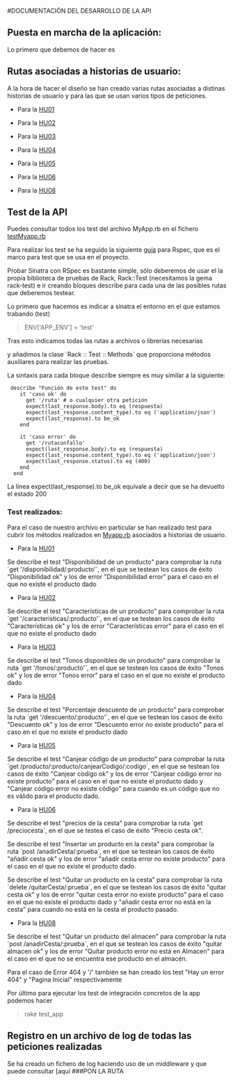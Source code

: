 #DOCUMENTACIÓN DEL DESARROLLO DE LA API

## Puesta en marcha de la aplicación: 

Lo primero que debemos de hacer es 

## Rutas asociadas a historias de usuario:

A la hora de hacer el diseño se han creado varias rutas asociadas a distinas historias de usuario y para las que se usan varios tipos de peticiones.

* Para la [HU01](https://github.com/mariasanzs/makeupIV/issues/9)

* Para la [HU02](https://github.com/mariasanzs/makeupIV/issues/10)

* Para la [HU03](https://github.com/mariasanzs/makeupIV/issues/12)

* Para la [HU04](https://github.com/mariasanzs/makeupIV/issues/13)

* Para la [HU05](https://github.com/mariasanzs/makeupIV/issues/32)

* Para la [HU06](https://github.com/mariasanzs/makeupIV/issues/42)

* Para la [HU08](https://github.com/mariasanzs/makeupIV/issues/53)

## Test de la API

Puedes consultar todos los test del archivo MyApp.rb en el fichero [testMyapp.rb](https://github.com/mariasanzs/makeupIV/blob/master/spec/testMyapp.rb)

Para realizar los test se ha seguido la siguiente [guía](http://sinatrarb.com/testing.html) para Rspec, que es el marco para test que se usa en el proyecto.

Probar Sinatra con RSpec es bastante simple, sólo deberemos de usar el la propia biblioteca de pruebas de Rack, Rack::Test (necesitamos la gema rack-test) e ir creando bloques describe para cada una de las posibles rutas que deberemos testear.

Lo primero que hacemos es indicar a sinatra el entorno en el que estamos trabando (test)

> ENV['APP_ENV'] = 'test'

Tras esto indicamos todas las rutas a archivos o librerías necesarias 

y añadimos la clase ´Rack :: Test :: Methods´ que proporciona métodos auxiliares para realizar las pruebas.

La sintaxis para cada bloque describe siempre es muy similar a la siguiente:
~~~
 describe "Función de este test" do
    it 'caso ok' do
      get '/ruta' # o cualquier otra petición
      expect(last_response.body).to eq (respuesta)
      expect(last_response.content_type).to eq ('application/json')
      expect(last_response).to be_ok
    end

    it 'caso error' do
      get '/rutaconfallo'
      expect(last_response.body).to eq (respuesta)
      expect(last_response.content_type).to eq ('application/json')
      expect(last_response.status).to eq (400)
    end
  end
~~~

La línea expect(last_response).to be_ok equivale a decir que se ha devuelto el estado 200

### Test realizados:

Para el caso de nuestro archivo en particular se han realizado test para cubrir los métodos realizados en [Myapp.rb](https://github.com/mariasanzs/makeupIV/blob/master/sinatra/myapp.rb) asociados a historias de usuario.

* Para la [HU01](https://github.com/mariasanzs/makeupIV/issues/9)

Se describe el test "Disponibilidad de un producto" para comprobar la ruta ´get '/disponibilidad/:producto'´, en el que se testean los casos de éxito "Disponibilidad ok" y los de error "Disponibilidad error" para el caso en el que no existe el producto dado

* Para la [HU02](https://github.com/mariasanzs/makeupIV/issues/10)

Se describe el test "Características de un producto" para comprobar la ruta ´get '/caracteristicas/:producto'´, en el que se testean los casos de éxito "Características ok" y los de error "Características error" para el caso en el que no existe el producto dado

* Para la [HU03](https://github.com/mariasanzs/makeupIV/issues/12)

Se describe el test "Tonos disponibles de un producto" para comprobar la ruta ´get '/tonos/:producto'´, en el que se testean los casos de éxito "Tonos ok" y los de error "Tonos error" para el caso en el que no existe el producto dado

* Para la [HU04](https://github.com/mariasanzs/makeupIV/issues/13)

Se describe el test "Porcentaje descuento de un producto" para comprobar la ruta ´get '/descuento/:producto'´, en el que se testean los casos de éxito "Descuento ok" y los de error "Descuento error no existe producto" para el caso en el que no existe el producto dado

* Para la [HU05](https://github.com/mariasanzs/makeupIV/issues/32)

Se describe el test "Canjear código de un producto" para comprobar la ruta ´get /producto/:producto/canjearCodigo/:codigo´, en el que se testean los casos de éxito "Canjear código ok" y los de error "Canjear código error no existe producto" para el caso en el que no existe el producto dado y "Canjear código error no existe código" para cuando es un código que no es válido para el producto dado.

* Para la [HU06](https://github.com/mariasanzs/makeupIV/issues/42)

Se describe el test "precios de la cesta" para comprobar la ruta ´get /preciocesta´, en el que se testea el caso de éxito "Precio cesta ok".

Se describe el test "Insertar un producto en la cesta" para comprobar la ruta ´post /anadirCesta/:prueba´, en el que se testean los casos de éxito "añadir cesta ok" y los de error "añadir cesta error no existe producto" para el caso en el que no existe el producto dado.

Se describe el test "Quitar un producto en la cesta" para comprobar la ruta ´delete /quitarCesta/:prueba´, en el que se testean los casos de éxito "quitar cesta ok" y los de error "quitar cesta error no existe producto" para el caso en el que no existe el producto dado y "añadir cesta error no está en la cesta" para cuando no está en la cesta el producto pasado.

* Para la [HU08](https://github.com/mariasanzs/makeupIV/issues/53)

Se describe el test "Quitar un producto del almacen" para comprobar la ruta ´post /anadirCesta/:prueba´, en el que se testean los casos de éxito "quitar almacen ok" y los de error "Quitar producto error no está en Almacen" para el caso en el que no se encuentra ese producto en el almacén.

Para el caso de Error 404 y '/' también se han creado los test "Hay un error 404" y "Pagina Inicial" respectivamente

Por último para ejecutar los test de integración concretos de la app podemos hacer 

> rake test_app

## Registro en un archivo de log de todas las peticiones realizadas

Se ha creado un fichero de log haciendo uso de un middleware y que puede consultar [aquí
###PON LA RUTA




